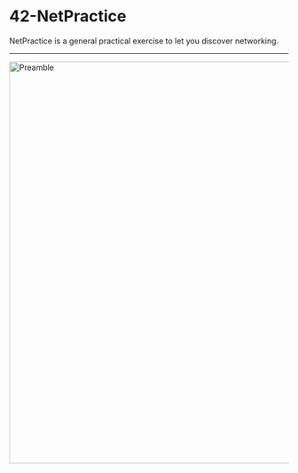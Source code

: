 # 42-NetPractice
NetPractice is a general practical exercise to let you discover networking.


--------------------------------------------------------------------------
<img width="726" alt="Preamble" src="https://user-images.githubusercontent.com/97880185/211422027-874250ac-aac1-4100-a5ae-dab275c34c31.png">
